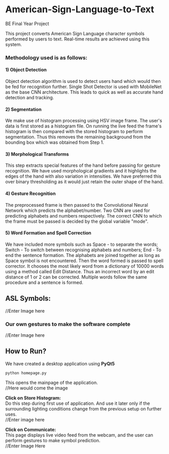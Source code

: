 # American-Sign-Language-to-Text
BE Final Year Project

This project converts American Sign Language character symbols performed by users to text. Real-time results are achieved using this system.

### Methodology used is as follows:

<h4>1) Object Detection</h3>
Object detection algorithm is used to detect users hand which would then be fed for recognition further. 
Single Shot Detector is used with MobileNet as the base CNN architecture. 
This leads to quick as well as accurate hand detection and tracking.

<h4>2) Segmentation </h4>
We make use of histogram processing using HSV image frame. The user's data is first stored as a histogram file. 
On running the live feed the frame's histogram is then compared with the stored histogram to perform segmentation. 
Thus this removes the remaining background from the bounding box which was obtained from Step 1.

<h4>3) Morphological Transforms </h4>
This step extracts special features of the hand before passing for gesture recognition. 
We have used morphological gradients and it highlights the edges of the hand with also variation in intensities. 
We have preferred this over binary thresholding as it would just retain the outer shape of the hand.

<h4>4) Gesture Recognition </h4>
The preprocessed frame is then passed to the Convolutional Neural Network which predicts the alphabet/number. 
Two CNN are used for predicting alphabets and numbers respectively. 
The correct CNN to which the frame must be passed is decided by the global variable "mode".

<h4>5) Word Formation and Spell Correction </h4>
We have included more symbols such as Space - to separate the words; Switch - To switch between recognising alphabets and numbers; 
End - To end the sentence formation. The alphabets are joined together as long as Space symbol is not encountered. 
Then the word formed is passed to spell corrector. 
It chooses the most likely word from a dictionary of 10000 words using a method called Edit Distance. 
Thus an incorrect word by an edit distance of 1 or 2 can be corrected. 
Multiple words follow the same procedure and a sentence is formed.

## ASL Symbols:
//Enter Image here

### Our own gestures to make the software complete<br>
//Enter Image here

## How to Run?
We have created a desktop application using <b>PyQt5</b><br>
```
python homepage.py
```
This opens the mainpage of the application.<br>
//Here would come the image

<b>Click on Store Histogram:</b><br>
  Do this step during first use of application. And use it later only if the surrounding lighting conditions change from the previous setup on further uses.<br>
//Enter image here

<b>Click on Communicate:</b></br>
This page displays live video feed from the webcam, and the user can perform gestures to make symbol prediction.<br>
//Enter Image Here
